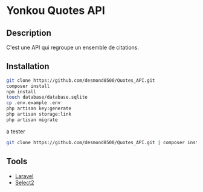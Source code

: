 # Yonkou Quotes API

## Description

C'est une API qui regroupe un ensemble de citations.


## Installation

```bash
git clone https://github.com/desmond8500/Quotes_API.git
composer install
npm install
touch database/database.sqlite
cp .env.example .env
php artisan key:generate
php artisan storage:link
php artisan migrate
```

a tester

```bash
git clone https://github.com/desmond8500/Quotes_API.git | composer install | npm install | touch database/database.sqlite | cp .env.example .env | php artisan key:generate | php artisan storage:link | php artisan migrate 
```

## Tools 

* [Laravel](https://laravel.com)
* [Select2](https://select2.org)
